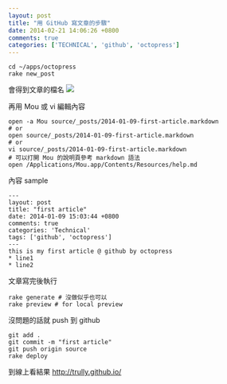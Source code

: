 ```yaml
---
layout: post
title: "用 GitHub 寫文章的步驟"
date: 2014-02-21 14:06:26 +0800
comments: true
categories: ['TECHNICAL', 'github', 'octopress']
---
```


```
cd ~/apps/octopress
rake new_post
```
會得到文章的檔名
![](https://dl-web.dropbox.com/get/Public/pic/Screenshot%202014-01-09%2015.05.52.png?_subject_uid=33912440&w=AADM-OzBAPShKp2JZR0hLNaLp78DnA1Aera34urEixKWlg)
<!--more-->
再用 Mou 或 vi 編輯內容
```
open -a Mou source/_posts/2014-01-09-first-article.markdown 
# or
open source/_posts/2014-01-09-first-article.markdown 
# or
vi source/_posts/2014-01-09-first-article.markdown
# 可以打開 Mou 的說明頁參考 markdown 語法
open /Applications/Mou.app/Contents/Resources/help.md
```
內容 sample
```
---
layout: post
title: "first article"
date: 2014-01-09 15:03:44 +0800
comments: true
categories: 'Technical'
tags: ['github', 'octopress']
---
this is my first article @ github by octopress
* line1
* line2
```
文章寫完後執行
```
rake generate # 沒做似乎也可以
rake preview # for local preview
```
沒問題的話就 push 到 github 
```
git add .
git commit -m "first article"
git push origin source
rake deploy
```

到線上看結果
http://trully.github.io/
